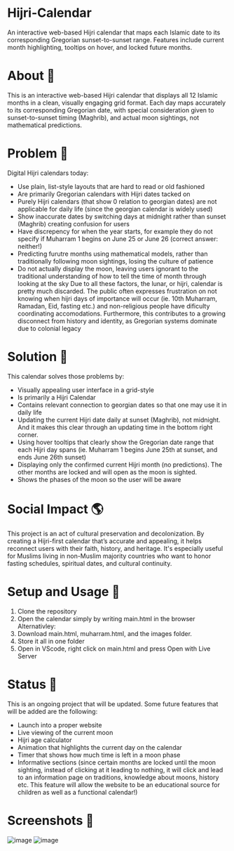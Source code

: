 # Hijri-Calendar
An interactive web-based Hijri calendar that maps each Islamic date to its corresponding Gregorian sunset-to-sunset range. Features include current month highlighting, tooltips on hover, and locked future months.

# About 🚀
This is an interactive web-based Hijri calendar that displays all 12 Islamic months in a clean, visually engaging grid format. Each day maps accurately to its corresponding Gregorian date, with special consideration given to sunset-to-sunset timing (Maghrib), and actual moon sightings, not mathematical predictions.

# Problem 🧩
Digital Hijri calendars today:
* Use plain, list-style layouts that are hard to read or old fashioned
* Are primarily Gregorian calendars with Hijri dates tacked on
* Purely Hijri calendars (that show 0 relation to georgian dates) are not applicable for daily life (since the georgian calendar is widely used)
* Show inaccurate dates by switching days at midnight rather than sunset (Maghrib) creating confusion for users
* Have discrepency for when the year starts, for example they do not specify if Muharram 1 begins on June 25 or June 26 (correct answer: neither!)
* Predicting furutre months using mathematical models, rather than traditionally following moon sightings, losing the culture of patience
* Do not actually display the moon, leaving users ignorant to the traditional understanding of how to tell the time of month through looking at the sky
Due to all these factors, the lunar, or hijri, calendar is pretty much discarded. The public often expresses frustration on not knowing when hijri days of importance will occur (ie. 10th Muharram, Ramadan, Eid, fasting etc.) and non-religious people have dificulty coordinating accomodations. Furthermore, this contributes to a growing disconnect from history and identity, as Gregorian systems dominate due to colonial legacy

# Solution 💚
This calendar solves those problems by:
* Visually appealing user interface in a grid-style
* Is primarily a Hijri Calendar
* Contains relevant connection to georgian dates so that one may use it in daily life
* Updating the current Hijri date daily at sunset (Maghrib), not midnight. And it makes this clear through an updating time in the bottom right corner.
* Using hover tooltips that clearly show the Gregorian date range that each Hijri day spans (ie. Muharram 1 begins June 25th at sunset, and ends June 26th sunset)
* Displaying only the confirmed current Hijri month (no predictions). The other months are locked and will open as the moon is sighted.
* Shows the phases of the moon so the user will be aware

# Social Impact 🌎
This project is an act of cultural preservation and decolonization. By creating a Hijri-first calendar that’s accurate and appealing, it helps reconnect users with their faith, history, and heritage. It's especially useful for Muslims living in non-Muslim majority countries who want to honor fasting schedules, spiritual dates, and cultural continuity.

# Setup and Usage 📆
1. Clone the repository
2. Open the calendar simply by writing main.html in the browser
Alternativley:
1. Download main.html, muharram.html, and the images folder.
2. Store it all in one folder
3. Open in VScode, right click on main.html and press Open with Live Server

# Status 👀
This is an ongoing project that will be updated. Some future features that will be added are the following:
- Launch into a proper website
- Live viewing of the current moon
- Hijri age calculator
- Animation that highlights the current day on the calendar
- Timer that shows how much time is left in a moon phase
- Informative sections (since certain months are locked until the moon sighting, instead of clicking at it leading to nothing, it will click and lead to an information page on traditions, knowledge about moons, history etc. This feature will allow the website to be an educational source for children as well as a functional calendar!)

# Screenshots 📸
![image](https://github.com/user-attachments/assets/77dbae64-d94e-4235-a292-031bcb544108)
![image](https://github.com/user-attachments/assets/5d7c6db4-e241-4021-94ab-6050639abefe)


